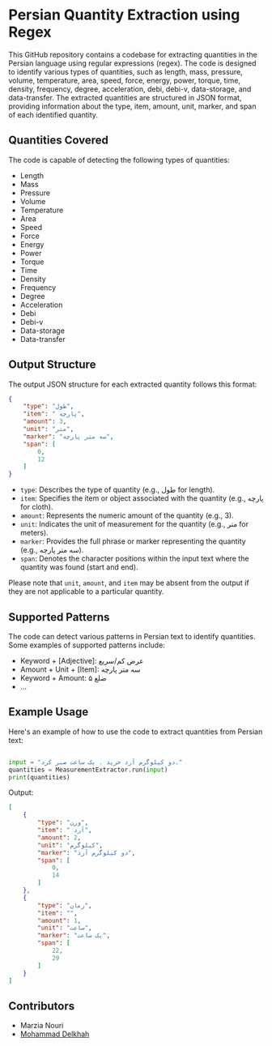 # Persian Quantity Extraction using Regex

This GitHub repository contains a codebase for extracting quantities in the Persian language using regular expressions (regex). The code is designed to identify various types of quantities, such as length, mass, pressure, volume, temperature, area, speed, force, energy, power, torque, time, density, frequency, degree, acceleration, debi, debi-v, data-storage, and data-transfer. The extracted quantities are structured in JSON format, providing information about the type, item, amount, unit, marker, and span of each identified quantity.

## Quantities Covered
The code is capable of detecting the following types of quantities:

- Length
- Mass
- Pressure
- Volume
- Temperature
- Area
- Speed
- Force
- Energy
- Power
- Torque
- Time
- Density
- Frequency
- Degree
- Acceleration
- Debi
- Debi-v
- Data-storage
- Data-transfer

## Output Structure
The output JSON structure for each extracted quantity follows this format:

```json
{
    "type": "طول",
    "item": " پارچه",
    "amount": 3,
    "unit": "متر",
    "marker": "سه متر پارچه",
    "span": [
        0,
        12
    ]
}
```

- `type`: Describes the type of quantity (e.g., طول for length).
- `item`: Specifies the item or object associated with the quantity (e.g., پارچه for cloth).
- `amount`: Represents the numeric amount of the quantity (e.g., 3).
- `unit`: Indicates the unit of measurement for the quantity (e.g., متر for meters).
- `marker`: Provides the full phrase or marker representing the quantity (e.g., سه متر پارچه).
- `span`: Denotes the character positions within the input text where the quantity was found (start and end).

Please note that `unit`, `amount`, and `item` may be absent from the output if they are not applicable to a particular quantity.

## Supported Patterns
The code can detect various patterns in Persian text to identify quantities. Some examples of supported patterns include:

- Keyword + [Adjective]: عرض کم/سریع
- Amount + Unit + [Item]: سه متر پارچه
- Keyword + Amount: ضلع ۵
- ...

## Example Usage
Here's an example of how to use the code to extract quantities from Persian text:

```python

input = "دو کیلوگرم آرد خرید . یک ساعت صبر کرد."
quantities = MeasurementExtractor.run(input)
print(quantities)
```

Output:
```json
[
    {
        "type": "وزن",
        "item": " آرد",
        "amount": 2,
        "unit": "کیلوگرم",
        "marker": "دو کیلوگرم آرد",
        "span": [
            0,
            14
        ]
    },
    {
        "type": "زمان",
        "item": "",
        "amount": 1,
        "unit": "ساعت",
        "marker": "یک ساعت",
        "span": [
            22,
            29
        ]
    }
]
```

## Contributors

- Marzia Nouri
- [Mohammad Delkhah](https://github.com/TheGrayed)
